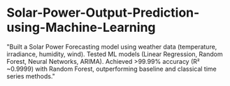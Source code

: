# Solar-Power-Output-Prediction-using-Machine-Learning
"Built a Solar Power Forecasting model using weather data (temperature, irradiance, humidity, wind). Tested ML models (Linear Regression, Random Forest, Neural Networks, ARIMA). Achieved >99.99% accuracy (R² ~0.9999) with Random Forest, outperforming baseline and classical time series methods."

